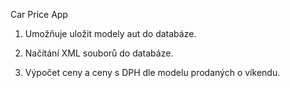 Car Price App

1) Umožňuje uložit modely aut do databáze.

2) Načítání XML souborů do databáze.

3) Výpočet ceny a ceny s DPH dle modelu prodaných o víkendu.
